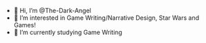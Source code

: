 - 👋 Hi, I’m @The-Dark-Angel
- 👀 I’m interested in Game Writing/Narrative Design, Star Wars and Games!
- 🌱 I’m currently studying Game Writing

<!---
The-Dark-Angel/The-Dark-Angel is a ✨ special ✨ repository because its `README.md` (this file) appears on your GitHub profile.
You can click the Preview link to take a look at your changes.
--->
